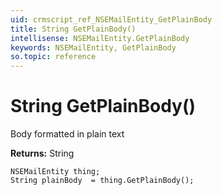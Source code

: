 ```yaml
---
uid: crmscript_ref_NSEMailEntity_GetPlainBody
title: String GetPlainBody()
intellisense: NSEMailEntity.GetPlainBody
keywords: NSEMailEntity, GetPlainBody
so.topic: reference
---
```


# String GetPlainBody()

Body formatted in plain text

**Returns:** String

```crmscript
NSEMailEntity thing;
String plainBody  = thing.GetPlainBody();
```

